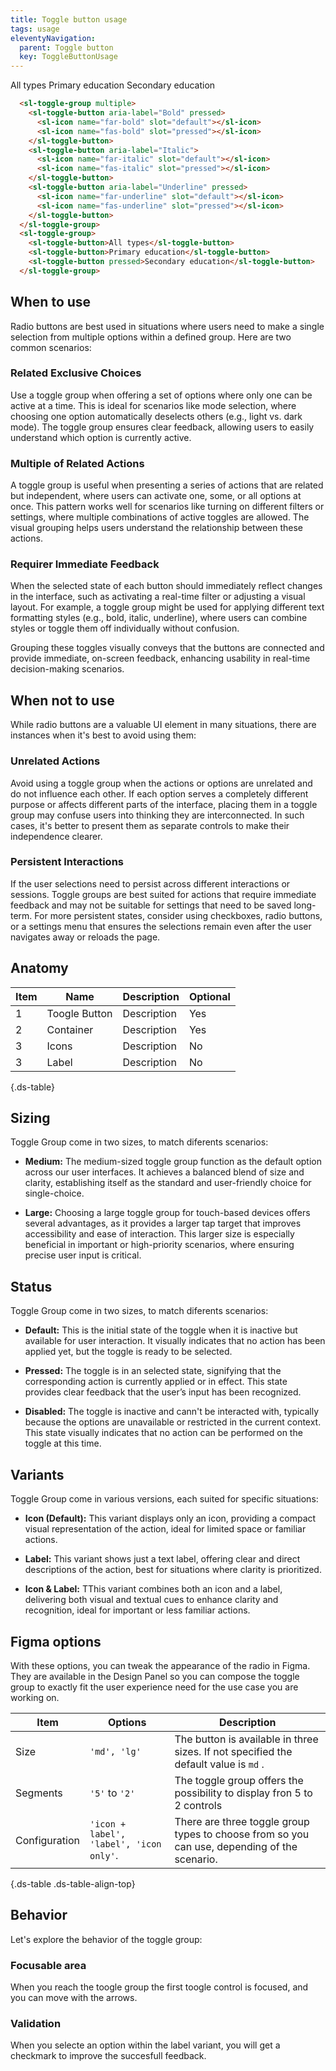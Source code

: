 ```yaml
---
title: Toggle button usage
tags: usage
eleventyNavigation:
  parent: Toggle button
  key: ToggleButtonUsage
---
```


<section>

<div class="ds-example" style="flex-direction: column; gap: 2rem;">
  <sl-toggle-group multiple>
    <sl-toggle-button aria-label="Bold" pressed>
      <sl-icon name="far-bold" slot="default"></sl-icon>
      <sl-icon name="fas-bold" slot="pressed"></sl-icon>
    </sl-toggle-button>
    <sl-toggle-button aria-label="Italic">
      <sl-icon name="far-italic" slot="default"></sl-icon>
      <sl-icon name="fas-italic" slot="pressed"></sl-icon>
    </sl-toggle-button>
    <sl-toggle-button aria-label="Underline" pressed>
      <sl-icon name="far-underline" slot="default"></sl-icon>
      <sl-icon name="fas-underline" slot="pressed"></sl-icon>
    </sl-toggle-button>
  </sl-toggle-group>
  <sl-toggle-group>
    <sl-toggle-button>All types</sl-toggle-button>
    <sl-toggle-button>Primary education</sl-toggle-button>
    <sl-toggle-button pressed>Secondary education</sl-toggle-button>
  </sl-toggle-group>
</div>

<div class="ds-code">

  ```html
    <sl-toggle-group multiple>
      <sl-toggle-button aria-label="Bold" pressed>
        <sl-icon name="far-bold" slot="default"></sl-icon>
        <sl-icon name="fas-bold" slot="pressed"></sl-icon>
      </sl-toggle-button>
      <sl-toggle-button aria-label="Italic">
        <sl-icon name="far-italic" slot="default"></sl-icon>
        <sl-icon name="fas-italic" slot="pressed"></sl-icon>
      </sl-toggle-button>
      <sl-toggle-button aria-label="Underline" pressed>
        <sl-icon name="far-underline" slot="default"></sl-icon>
        <sl-icon name="fas-underline" slot="pressed"></sl-icon>
      </sl-toggle-button>
    </sl-toggle-group>
    <sl-toggle-group>
      <sl-toggle-button>All types</sl-toggle-button>
      <sl-toggle-button>Primary education</sl-toggle-button>
      <sl-toggle-button pressed>Secondary education</sl-toggle-button>
    </sl-toggle-group>
  ```

</div>

</section>

<section>

## When to use
Radio buttons are best used in situations where users need to make a single selection from multiple options within a defined group. Here are two common scenarios:

### Related Exclusive Choices
Use a toggle group when offering a set of options where only one can be active at a time. This is ideal for scenarios like mode selection, where choosing one option automatically deselects others (e.g., light vs. dark mode). The toggle group ensures clear feedback, allowing users to easily understand which option is currently active.

### Multiple of Related Actions
A toggle group is useful when presenting a series of actions that are related but independent, where users can activate one, some, or all options at once. This pattern works well for scenarios like turning on different filters or settings, where multiple combinations of active toggles are allowed. The visual grouping helps users understand the relationship between these actions.

### Requirer Immediate Feedback
When the selected state of each button should immediately reflect changes in the interface, such as activating a real-time filter or adjusting a visual layout. For example, a toggle group might be used for applying different text formatting styles (e.g., bold, italic, underline), where users can combine styles or toggle them off individually without confusion.

Grouping these toggles visually conveys that the buttons are connected and provide immediate, on-screen feedback, enhancing usability in real-time decision-making scenarios.

</section>

<section>

## When not to use

While radio buttons are a valuable UI element in many situations, there are instances when it's best to avoid using them:

### Unrelated Actions
Avoid using a toggle group when the actions or options are unrelated and do not influence each other. If each option serves a completely different purpose or affects different parts of the interface, placing them in a toggle group may confuse users into thinking they are interconnected. In such cases, it's better to present them as separate controls to make their independence clearer.

### Persistent Interactions
If the user selections need to persist across different interactions or sessions. Toggle groups are best suited for actions that require immediate feedback and may not be suitable for settings that need to be saved long-term. For more persistent states, consider using checkboxes, radio buttons, or a settings menu that ensures the selections remain even after the user navigates away or reloads the page.

</section>

<section>

## Anatomy

|Item|Name| Description | Optional|
|-|-|-|-|
|1|Toogle Button |Description |Yes|
|2|Container |Description |Yes|
|3|Icons |Description |No|
|3|Label |Description |No|

{.ds-table}

</section>

<section>

## Sizing

Toggle Group come in two sizes, to match diferents scenarios:

- **Medium:** The medium-sized toggle group function as the default option across our user interfaces. It achieves a balanced blend of size and clarity, establishing itself as the standard and user-friendly choice for single-choice.

- **Large:** Choosing a large toggle group for touch-based devices offers several advantages, as it provides a larger tap target that improves accessibility and ease of interaction. This larger size is especially beneficial in important or high-priority scenarios, where ensuring precise user input is critical.

</section>

<section>

## Status

Toggle Group come in two sizes, to match diferents scenarios:

- **Default:** This is the initial state of the toggle when it is inactive but available for user interaction. It visually indicates that no action has been applied yet, but the toggle is ready to be selected.

- **Pressed:** The toggle is in an selected state, signifying that the corresponding action is currently applied or in effect. This state provides clear feedback that the user’s input has been recognized.

- **Disabled:** The toggle is inactive and cann't be interacted with, typically because the options are unavailable or restricted in the current context. This state visually indicates that no action can be performed on the toggle at this time.

</section>

<section>

## Variants

Toggle Group come in various versions, each suited for specific situations:

- **Icon (Default):** This variant displays only an icon, providing a compact visual representation of the action, ideal for limited space or familiar actions.

- **Label:** This variant shows just a text label, offering clear and direct descriptions of the action, best for situations where clarity is prioritized.

- **Icon & Label:** TThis variant combines both an icon and a label, delivering both visual and textual cues to enhance clarity and recognition, ideal for important or less familiar actions.

</section>

<section>

## Figma options

With these options, you can tweak the appearance of the radio in Figma. They are available in the Design Panel so you can compose the toggle group to exactly fit the user experience need for the use case you are working on.

|Item|Options|Description|
|-|-|-|
|Size|`'md', 'lg'`|The button is available in three sizes. If not specified the default value is `md` .|
|Segments|`'5'` to `'2'`|The toggle group offers the possibility to display fron 5 to 2 controls|
|Configuration|`'icon + label', 'label', 'icon only'`.|There are three toggle group types to choose from so you can use, depending of the scenario. |

{.ds-table .ds-table-align-top}

</section>

<section>

## Behavior
Let's explore the behavior of the toggle group:

### Focusable area
When you reach the toogle group the first toogle control is focused, and you can move with the arrows.

### Validation
When you selecte an option within the label variant, you will get a checkmark to improve the succesfull feedback.

</section>